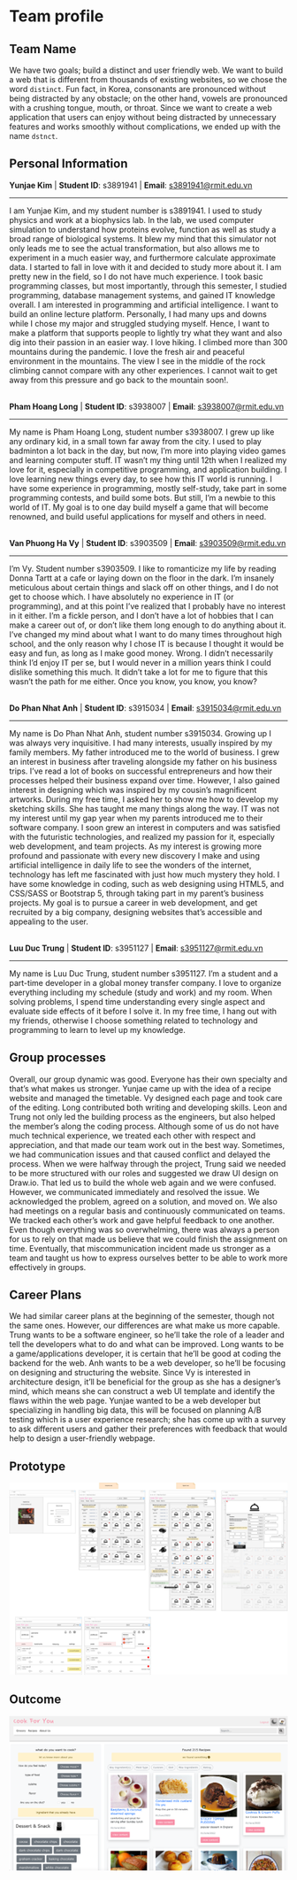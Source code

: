 # Team profile

## Team Name 
We have two goals; build a distinct and user friendly web. We want to build a web that is different from thousands of existing websites, so we chose the word ```distinct```. Fun fact, in Korea, consonants are pronounced without being distracted by any obstacle; on the other hand, vowels are pronounced with a crushing tongue, mouth, or throat. Since we want to create a web application that users can enjoy without being distracted by unnecessary features and works smoothly without complications, we ended up with the name ```dstnct```. 

## Personal Information
**Yunjae Kim** | **Student ID**: s3891941 | **Email**: s3891941@rmit.edu.vn
<hr/>
  I am Yunjae Kim, and my student number is s3891941. I used to study physics and work at a biophysics lab. In the lab, we used computer simulation to understand how proteins evolve, function as well as study a broad range of biological systems. It blew my mind that this simulator not only leads me to see the actual transformation, but also allows me to experiment in a much easier way, and furthermore calculate approximate data. I started to fall in love with it and decided to study more about it. 
I am pretty new in the field, so I do not have much experience. I took basic programming classes, but most importantly, through this semester, I studied programming, database management systems, and gained IT knowledge overall. I am interested in programming and artificial intelligence. I want to build an online lecture platform. Personally, I had many ups and downs while I chose my major and struggled studying myself. Hence, I want to make a platform that supports people to lightly try what they want and also dig into their passion in an easier way.  
I love hiking. I climbed more than 300 mountains during the pandemic. I love the fresh air and peaceful environment in the mountains. The view I see in the middle of the rock climbing cannot compare with any other experiences. I cannot wait to get away from this pressure and go back to the mountain soon!.

<br/>
<br/>

**Pham Hoang Long** |	**Student ID**: s3938007	| **Email**: s3938007@rmit.edu.vn
<hr/>
My name is Pham Hoang Long, student number s3938007. I grew up like any ordinary kid, in a small town far away from the city. I used to play badminton a lot back in the day, but now, I’m more into playing video games and learning computer stuff. IT wasn’t my thing until 12th when I realized my love for it, especially in competitive programming, and application building. I love learning new things every day, to see how this IT world is running. I have some experience in programming, mostly self-study, take part in some programming contests, and build some bots. But still, I’m a newbie to this world of IT. My goal is to one day build myself a game that will become renowned, and build useful applications for myself and others in need.

<br/>
<br/>

**Van Phuong Ha Vy** |	**Student ID**: s3903509	| **Email**: s3903509@rmit.edu.vn
<hr/>
I’m Vy. Student number s3903509. I like to romanticize my life by reading Donna Tartt at a cafe or laying down on the floor in the dark. I’m insanely meticulous about certain things and slack off on other things, and I do not get to choose which. I have absolutely no experience in IT (or programming), and at this point I’ve realized that I probably have no interest in it either. I’m a fickle person, and I don’t have a lot of hobbies that I can make a career out of, or don’t like them long enough to do anything about it. I’ve changed my mind about what I want to do many times throughout high school, and the only reason why I chose IT is because I thought it would be easy and fun, as long as I make good money. Wrong. I didn’t necessarily think I’d enjoy IT per se, but I would never in a million years think I could dislike something this much. It didn’t take a lot for me to figure that this wasn’t the path for me either. Once you know, you know, you know?

<br/>
<br/>

**Do Phan Nhat Anh**	| **Student ID**: s3915034	| **Email**: s3915034@rmit.edu.vn
<hr/>
	My name is Do Phan Nhat Anh, student number s3915034. Growing up I was always very inquisitive. I had many interests, usually inspired by my family members. My father introduced me to the world of business. I grew an interest in business after traveling alongside my father on his business trips. I’ve read a lot of books on successful entrepreneurs and how their processes helped their business expand over time. However, I also gained interest in designing which was inspired by my cousin’s magnificent artworks. During my free time, I asked her to show me how to develop my sketching skills. She has taught me many things along the way. IT was not my interest until my gap year when my parents introduced me to their software company. I soon grew an interest in computers and was satisfied with the futuristic technologies, and realized my passion for it, especially web development, and team projects. As my interest is growing more profound and passionate with every new discovery I make and using artificial intelligence in daily life to see the wonders of the internet, technology has left me fascinated with just how much mystery they hold. I have some knowledge in coding, such as web designing using HTML5, and CSS/SASS or Bootstrap 5, through taking part in my parent’s business projects. My goal is to pursue a career in web development, and get recruited by a big company, designing websites that’s accessible and appealing to the user.

<br/>
<br/>

**Luu Duc Trung** |	**Student ID**: s3951127 |	**Email**: s3951127@rmit.edu.vn
<hr/>
My name is Luu Duc Trung, student number s3951127. I’m a student and a part-time developer in a global money transfer company. I love to organize everything including my schedule (study and work) and my room. When solving problems, I spend time understanding every single aspect and evaluate side effects of it before I solve it. In my free time, I hang out with my friends, otherwise I choose something related to technology and programming to learn to level up my knowledge.

## Group processes
Overall, our group dynamic was good. Everyone has their own specialty and that’s what makes us stronger. Yunjae came up with the idea of a recipe website and managed the timetable. Vy designed each page and took care of the editing. Long contributed both writing and developing skills. Leon and Trung not only led the building process as the engineers, but also helped the member’s along the coding process. Although some of us do not have much technical experience, we treated each other with respect and appreciation, and that made our team work out in the best way.
Sometimes, we had communication issues and that caused conflict and delayed the process. When we were halfway through the project, Trung said we needed to be more structured with our roles and suggested we draw UI design on Draw.io. That led us to build the whole web again and we were confused. However, we communicated immediately and resolved the issue. We acknowledged the problem, agreed on a solution, and moved on. We also had meetings on a regular basis and continuously communicated on teams. We tracked each other’s work and gave helpful feedback to one another. Even though everything was so overwhelming, there was always a person for us to rely on that made us believe that we could finish the assignment on time. Eventually, that miscommunication incident made us stronger as a team and taught us how to express ourselves better to be able to work more effectively in groups. 

## Career Plans
We had similar career plans at the beginning of the semester, though not the same ones. However, our differences are what make us more capable. Trung wants to be a software engineer, so he’ll take the role of a leader and tell the developers what to do and what can be improved. Long wants to be a game/applications developer, it is certain that he’ll be good at coding the backend for the web. Anh wants to be a web developer, so he’ll be focusing on designing and structuring the website. Since Vy is interested in architecture design, it’ll be beneficial for the group as she has a designer’s mind, which means she can construct a web UI template and identify the flaws within the web page. Yunjae wanted to be a web developer but specializing in handling big data, this will be focused on planning A/B testing which is a user experience research; she has come up with a survey to ask different users and gather their preferences with feedback that would help to design a user-friendly webpage.


## Prototype

![diagram](docs/diagram.png)

## Outcome

![outcome](docs/outcome.png)
